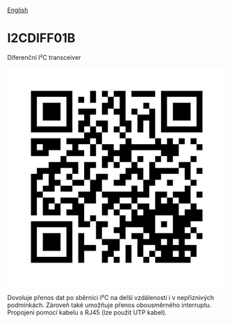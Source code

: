 
[English](./README.md)
<!--- module --->
# I2CDIFF01B
<!--- Emodule --->

<!--- subtitle --->Diferenční I²C transceiver<!--- Esubtitle --->

![I2CDIFF01B](doc/img/I2CDIFF01B_QRcode.png)

<!--- description --->Dovoluje přenos dat po sběrnici I²C na delší vzdálenosti i v nepříznivých podmínkách. Zároveň také umožňuje přenos obousměrného interruptu. Propojení pomocí kabelu s RJ45 (lze použít UTP kabel). <!--- Edescription --->
            